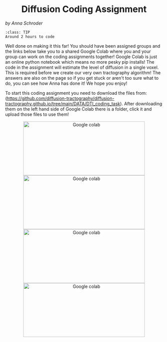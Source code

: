 # Diffusion Coding Assignment
_by Anna Schroder_


```{admonition} Estimated Time 
:class: TIP
Around 2 hours to code
```

Well done on making it this far! You should have been assigned groups and the links below take you to a shared Google Colab where you and your group can work on the coding assignments together! Google Colab is just an online python notebook which means no more pesky pip installs! The code in the assignment will estimate the level of diffusion in a single voxel. This is required before we create our very own tractography algorithm! The answers are also on the page so if you get stuck or aren't too sure what to do, you can see how Anna has done it! We hope you enjoy!

To start this coding assignment you need to download the files from: (https://github.com/diffusion-tractography/diffusion-tractography.github.io/tree/main/DATA/DTI_coding_task). After downloading them on the left hand side of Google Colab there is a folder, click it and upload those files to use them!


<div class="link-container">
<a href="https://colab.research.google.com/drive/1Jk2_uR-SY41L7bnPyZkD3Rta0PadyJtU?usp=sharing"><img src="../../_static/img/group1.jpg" alt="Google colab" style="width:388px;height:172px;"></a>
</div>

<div class="link-container">
<a href="https://colab.research.google.com/drive/1UWdHqOUUaD0oR1FbrvhS4FOEdujU086w?usp=sharing"><img src="../../_static/img/group2.jpg" alt="Google colab" style="width:388px;height:172px;"></a>
</div>

<div class="link-container">
<a href="https://colab.research.google.com/drive/17sn0wxKcuxBdLBpd2Eb_Ydw6-W38OImO?usp=sharing"><img src="../../_static/img/group3.jpg" alt="Google colab" style="width:388px;height:172px;"></a>
</div>

<div class="link-container">
<a href="https://colab.research.google.com/drive/1Nv9enG1ZeC8IRtaYWkgSnWJInv4maOvM?usp=sharing"><img src="../../_static/img/group4.jpg" alt="Google colab" style="width:388px;height:172px;"></a>
</div>


<style>
  .link-container {
		text-align:center;
  		width:100%;
  }
</style>

<style>
h1 {text-align: center;}
</style>


